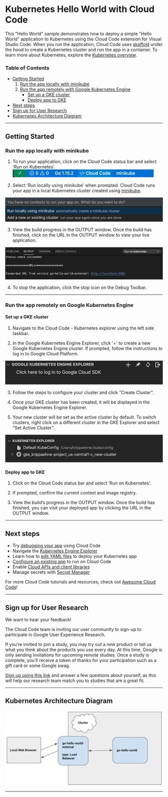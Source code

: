 # Kubernetes Hello World with Cloud Code


This "Hello World" sample demonstrates how to deploy a simple "Hello World" application to Kubernetes using the Cloud Code extension for Visual Studio Code. When you run the application, Cloud Code uses [skaffold](https://skaffold.dev/docs/) under the hood to create a Kubernetes cluster and run the app in a container. To learn more about Kubernetes, explore the [Kubernetes overview](https://kubernetes.io/docs/concepts/overview/). 

### Table of Contents
* [Getting Started](#getting-started)
    1. [Run the app locally with minikube](#run-the-app-locally-with-minikube)
    2. [Run the app remotely with Google Kubernetes Engine](#run-the-app-remotely-with-google-kubernetes-engine)
        * [Set up a GKE cluster](#set-up-a-gke-cluster)
        * [Deploy app to GKE](#deploy-app-to-gke)
* [Next steps](#next-steps)
* [Sign up for User Research](#sign-up-for-user-research)
* [Kubernetes Architecture Diagram](#kubernetes-architecture-diagram)

---
## Getting Started

### Run the app locally with minikube

1. To run your application, click on the Cloud Code status bar and select ‘Run on Kubernetes’. 
![image](./img/status-bar.png) 

2. Select ‘Run locally using minikube’ when prompted. Cloud Code runs your app in a local Kubernetes cluster created using [minikube](https://minikube.sigs.k8s.io/docs/start/).

![image](./img/create-k8s-cluster.png)

3. View the build progress in the OUTPUT window. Once the build has finished, click on the URL in the OUTPUT window to view your live application.

![image](./img/kubernetes-url.png)

4.  To stop the application, click the stop icon on the Debug Toolbar.

---
### Run the app remotely on Google Kubernetes Engine

#### Set up a GKE cluster

1. Navigate to the Cloud Code - Kubernetes explorer using the left side taskbar.

2. In the Google Kubernetes Engine Explorer, click '+' to create a new Google Kubernetes Engine cluster. If prompted, follow the instructions to log in to Google Cloud Platform.

![image](./img/empty-gke-explorer.png)

3. Follow the steps to configure your cluster and click "Create Cluster".

4. Once your GKE cluster has been created, it will be displayed in the Google Kubernetes Engine Explorer.

5. Your new cluster will be set as the active cluster by default. To switch clusters, right click on a different cluster in the GKE Explorer and select “Set Active Cluster”.

![image](./img/kubernetes-explorer-new-cluster.png)

#### Deploy app to GKE

1. Click on the Cloud Code status bar and select ‘Run on Kubernetes’.

2. If prompted, confirm the current context and image registry.

3. View the build’s progress in the OUTPUT window. Once the build has finished, you can visit your deployed app by clicking the URL in the OUTPUT window.

---
## Next steps
* Try [debugging your app](https://cloud.google.com/code/docs/vscode/debug) using Cloud Code
* Navigate the [Kubernetes Engine Explorer](https://cloud.google.com/code/docs/vscode/using-the-gke-explorer)
* Learn how to [edit YAML files](https://cloud.google.com/code/docs/vscode/yaml-editing) to deploy your Kubernetes app
* [Configure an existing app](https://cloud.google.com/code/docs/vscode/setting-up-an-existing-app) to run on Cloud Code
* Enable [Cloud APIs and client libraries](https://cloud.google.com/code/docs/vscode/client-libraries)
* Manage secrets with [Secret Manager](https://cloud.google.com/code/docs/vscode/secret-manager)

For more Cloud Code tutorials and resources, check out [Awesome Cloud Code](https://github.com/russwolf/awesome-cloudclode)!

---
## Sign up for User Research

We want to hear your feedback!

The Cloud Code team is inviting our user community to sign-up to participate in Google User Experience Research. 

If you’re invited to join a study, you may try out a new product or tell us what you think about the products you use every day. At this time, Google is only sending invitations for upcoming remote studies. Once a study is complete, you’ll receive a token of thanks for your participation such as a gift card or some Google swag. 

[Sign up using this link](https://google.qualtrics.com/jfe/form/SV_4Me7SiMewdvVYhL?reserved=1&utm_source=In-product&Q_Language=en&utm_medium=own_prd&utm_campaign=Q1&productTag=clou&campaignDate=January2021&referral_code=UXbT481079) and answer a few questions about yourself, as this will help our research team match you to studies that are a great fit.

---
## Kubernetes Architecture Diagram
![Architecture Diagram](./img/diagram.png)

----
